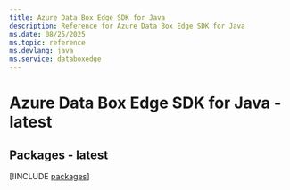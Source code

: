 ```yaml
---
title: Azure Data Box Edge SDK for Java
description: Reference for Azure Data Box Edge SDK for Java
ms.date: 08/25/2025
ms.topic: reference
ms.devlang: java
ms.service: databoxedge
---
```

# Azure Data Box Edge SDK for Java - latest
## Packages - latest
[!INCLUDE [packages](data-box-edge-index.md)]